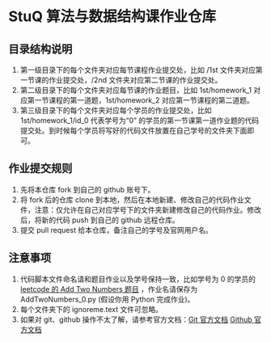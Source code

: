 # StuQ 算法与数据结构课作业仓库

## 目录结构说明

1. 第一级目录下的每个文件夹对应每节课程作业提交处，比如 /1st 文件夹对应第一节课的作业提交处，/2nd 文件夹对应第二节课的作业提交处。
2. 第二级目录下的每个文件夹对应每节课的作业题目，比如 1st/homework_1 对应第一节课程的第一道题，1st/homework_2 对应第一节课程的第二道题。
3. 第三级目录下的每个文件夹对应每个学员的作业提交处，比如 1st/homework_1/id_0 代表学号为“0” 的学员的第一节课第一道作业题的代码提交处。到时候每个学员将写好的代码文件放置在自己学号的文件夹下面即可。

## 作业提交规则

1. 先将本仓库 fork 到自己的 github 账号下。
2. 将 fork 后的仓库 clone 到本地，然后在本地新建、修改自己的代码作业文件，注意：仅允许在自己对应学号下的文件夹新建修改自己的代码作业。修改后，将新的代码 push 到自己的 github 远程仓库。
3. 提交 pull request 给本仓库，备注自己的学号及官网用户名。

## 注意事项

1. 代码脚本文件命名请和题目作业以及学号保持一致，比如学号为 0 的学员的 [leetcode 的  Add Two Numbers 题目](https://leetcode.com/problems/add-two-numbers/description/) ，作业名请保存为  AddTwoNumbers_0.py (假设你用 Python 完成作业)。
2. 每个文件夹下的 ignoreme.text 文件可忽略。
3. 如果对 git、github 操作不太了解，请参考官方文档：[Git 官方文档](https://git-scm.com/book/en/v2)  [Github 官方文档](https://help.github.com) 